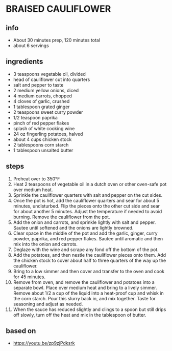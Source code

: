 # BRAISED CAULIFLOWER
## info  
* About 30 minutes prep, 120 minutes total
* about 6 servings  

## ingredients
* 3 teaspoons vegetable oil, divided
* head of cauliflower cut into quarters
* salt and pepper to taste
* 2 medium yellow onions, diced
* 4 medium carrots, chopped
* 4 cloves of garlic, crushed
* 1 tablespoon grated ginger
* 2 teaspoons sweet curry powder
* 1/2 teaspoon paprika
* pinch of red pepper flakes
* splash of white cooking wine
* 24 oz fingerling potatoes, halved
* about 4 cups chicken stock
* 2 tablespoons corn starch
* 1 tablespoon unsalted butter

## steps  
1. Preheat over to 350°F
1. Heat 2 teaspoons of vegetable oil in a dutch oven or other oven-safe pot
   over medium heat.
1. Sprinkle the cauliflower quarters with salt and pepper on the cut sides.
1. Once the pot is hot, add the cauliflower quarters and sear for about 5
   minutes, undisturbed. Flip the pieces onto the other cut side and sear for
   about another 5 minutes. Adjust the temperature if needed to avoid burning.
   Remove the cauliflower from the pot.
1. Add the onion and carrots, and sprinkle lightly with salt and pepper. Sautee
   until softened and the onions are lightly browned.
1. Clear space in the middle of the pot and add the garlic, ginger, curry
   powder, paprika, and red pepper flakes. Sautee until aromatic and then mix
   into the onion and carrots.
1. Deglaze with the wine and scrape any fond off the bottom of the pot.
1. Add the potatoes, and then nestle the cauliflower pieces onto them. Add the
   chicken stock to cover about half to three quarters of the way up the
   cauliflower.
1. Bring to a low simmer and then cover and transfer to the oven and cook for
   45 minutes.
1. Remove from oven, and remove the cauliflower and potatoes into a separate
   bowl. Place over medium heat and bring to a lively simmer. Remove about
   1/2 a cup of the liquid into a heat-proof cup and whisk in the corn starch.
   Pour this slurry back in, and mix together. Taste for seasoning and adjust
   as needed.
1. When the sauce has reduced slightly and clings to a spoon but still drips
   off slowly, turn off the heat and mix in the tablespoon of butter.

## based on
* https://youtu.be/zp9zjPdksrk
